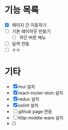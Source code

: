 # 기능 목록
- [x] 페이지 간 이동하기
- [ ] 기본 레이아웃 만들기
    - [ ] 하단 버튼 메뉴
- [ ] 달력 연동
- [ ] ㅇㅇ

# 기타
- [x] mui 설치
- [x] react-router-dom 설치
- [x] redux 설치
- [x] eslint 설치
- [ ] github page 연동
- [ ] http-middle-ware 설치
- [ ] 